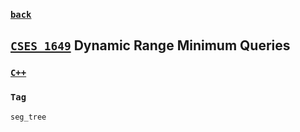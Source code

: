 <link id="style_css" rel="stylesheet" type="text/css" href="/OJ_ans/style.css">

### [`back`](../)

## [`CSES 1649`] Dynamic Range Minimum Queries
[`CSES 1649`]:https://cses.fi/problemset/task/1649/
### [`C++`](https://gist.github.com/KagariET01/4a7000981829f5a813d6588633f12031)
### `Tag`
```txt
seg_tree
```
